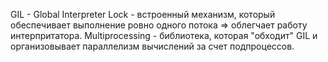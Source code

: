 GIL - Global Interpreter Lock - встроенный механизм, который обеспечивает
выполнение ровно одного потока => облегчает работу интерпритатора.
Multiprocessing - библиотека, которая "обходит" GIL и организовывает параллелизм вычислений за счет подпроцессов. 
